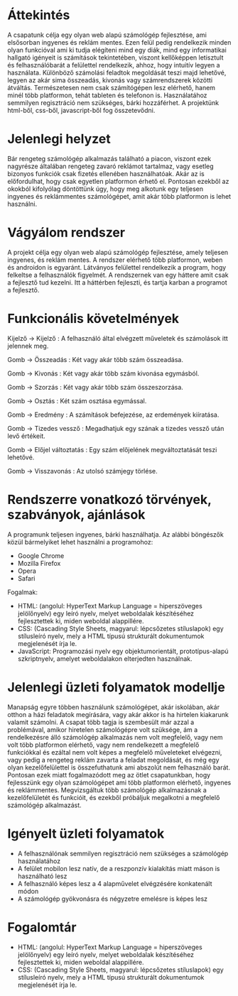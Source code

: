 # Áttekintés

A csapatunk célja egy olyan web alapú számológép fejlesztése, ami elsősorban ingyenes és reklám mentes.
Ezen felül pedig rendelkezik minden olyan funkcióval ami ki tudja elégíteni mind egy diák, mind egy informatikai hallgató igényeit is számítások tekintetében, viszont kellőképpen letisztult és felhasználóbarát a felülettel rendelkezik, ahhoz, hogy intuitív legyen a használata.
Különböző számolási feladtok megoldását teszi majd lehetővé, legyen az akár sima összeadás, kivonás vagy számrendszerek közötti átváltás.
Természetesen nem csak számítógépen lesz elérhető, hanem minél több platformon, tehát tableten és telefonon is.
Használatához semmilyen regisztráció nem szükséges, bárki hozzáférhet.
A projektünk html-ből, css-ből, javascript-ből fog összetevődni.

# Jelenlegi helyzet

Bár rengeteg számológép alkalmazás található a piacon, viszont ezek nagyrésze általában rengeteg zavaró reklámot tartalmaz, vagy esetleg bizonyos funkciók csak fizetés ellenében használhatóak.
Akár az is előfordulhat, hogy csak egyetlen platformon érhető el.
Pontosan ezekből az okokból kifolyólag döntöttünk úgy, hogy meg alkotunk egy teljesen ingyenes és reklámmentes számológépet, amit akár több platformon is lehet használni.

# Vágyálom rendszer

A projekt célja egy olyan web alapú számológép fejlesztése, amely teljesen ingyenes, és reklám mentes.
A rendszer elérhető több platformon, weben és androidon is egyaránt.
Látványos felülettel rendelkezik a program, hogy felkeltse a felhasználók
figyelmét.
A rendszernek van egy háttere amit csak a fejlesztő tud kezelni.
Itt a háttérben fejleszti, és tartja karban a programot a fejlesztő.

# Funkcionális követelmények

Kijelző -> Kijelző : A felhasználó által elvégzett műveletek és számolások itt jelennek meg.

Gomb -> Összeadás : Két vagy akár több szám összeadása.

Gomb -> Kivonás : Két vagy akár több szám kivonása egymásból.

Gomb -> Szorzás : Két vagy akár több szám összeszorzása.

Gomb -> Osztás : Két szám osztása egymással.

Gomb -> Eredmény : A számítások befejezése, az erdemények kiíratása.

Gomb -> Tizedes vessző : Megadhatjuk egy szának a tizedes vessző után levő értékeit.

Gomb -> Előjel változtatás : Egy szám előjelének megváltoztatását teszi lehetővé.

Gomb -> Visszavonás : Az utolsó számjegy törlése.

# Rendszerre vonatkozó törvények, szabványok, ajánlások

A programunk teljesen ingyenes, bárki használhatja.
Az alábbi böngészők közül bármelyiket lehet használni a programohoz:
 - Google Chrome
 - Mozilla Firefox
 - Opera
 - Safari
 
 Fogalmak:
- HTML: (angolul: HyperText Markup Language = hiperszöveges jelölőnyelv) egy leíró nyelv, melyet weboldalak készítéséhez fejlesztettek ki, miden weboldal alappillére.
- CSS: (Cascading Style Sheets, magyarul: lépcsőzetes stíluslapok)  egy stílusleíró nyelv, mely a HTML típusú strukturált dokumentumok megjelenését írja le.
- JavaScript: Programozási nyelv egy objektumorientált, prototípus-alapú szkriptnyelv, amelyet weboldalakon elterjedten használnak.

# Jelenlegi üzleti folyamatok modellje

Manapság egyre többen használunk számológépet, akár iskolában, akár otthon a házi feladatok megírására, vagy akár akkor is ha hirtelen kiakarunk valamit számolni.
A csapat több tagja is szembesült már azzal a problémával, amikor hiretelen számológépre volt szüksége, ám a rendelkezésre álló számológép alkalmazás nem volt megfelelő, vagy nem volt több platformon elérhető, vagy nem rendelkezett a megfelelő funkciókkal és ezáltal nem volt képes a megfelelő műveleteket elvégezni, vagy pedig a rengeteg reklám zavarta a feladat megoldását, és még egy olyan kezelőfelülettel is összefuthatunk ami abszolút nem felhasználó barát.
Pontosan ezek miatt fogalmazódott meg az ötlet csapatunkban, hogy fejlesszünk egy olyan számológépet ami több platformon elérhető, ingyenes és reklámmentes.
Megvizsgáltuk több számológép alkalmazásnak a kezelőfelületét és funkcióit, és ezekből próbáljuk megalkotni a megfelelő számológép alkalmazást.

# Igényelt üzleti folyamatok

- A felhasználónak semmilyen regisztráció nem szükséges a számológép használatához
- A felület mobilon lesz natív, de a reszponzív kialakítás miatt máson is használható lesz
- A felhasználó képes lesz a 4 alapművelet elvégzésére konkatenált módon
- A számológép gyökvonásra és négyzetre emelésre is képes lesz

# Fogalomtár

- HTML: (angolul: HyperText Markup Language = hiperszöveges jelölőnyelv) egy leíró nyelv, melyet weboldalak készítéséhez fejlesztettek ki, miden weboldal alappillére.
- CSS: (Cascading Style Sheets, magyarul: lépcsőzetes stíluslapok)  egy stílusleíró nyelv, mely a HTML típusú strukturált dokumentumok megjelenését írja le.
